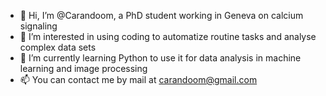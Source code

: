 - 👋 Hi, I’m @Carandoom, a PhD student working in Geneva on calcium signaling
- 👀 I’m interested in using coding to automatize routine tasks and analyse complex data sets
- 🌱 I’m currently learning Python to use it for data analysis in machine learning and image processing
- 📫 You can contact me by mail at carandoom@gmail.com

<!---
Carandoom/Carandoom is a ✨ special ✨ repository because its `README.md` (this file) appears on your GitHub profile.
You can click the Preview link to take a look at your changes.
--->
